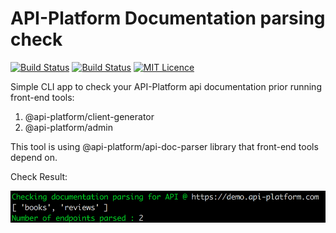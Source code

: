 # API-Platform Documentation parsing check

[![Build Status](https://travis-ci.org/mysiar/api-platform-doc-parsing-check.svg?branch=master)](https://travis-ci.org/mysiar/api-platform-doc-parsing-check)
[![Build Status](https://travis-ci.org/api-platform/api-platform-doc-parsing-check.svg?branch=master)](https://travis-ci.org/api-platform/api-platform-doc-parsing-check)
[![MIT Licence](https://badges.frapsoft.com/os/mit/mit.svg?v=103)](https://opensource.org/licenses/mit-license.php)


Simple CLI app to check your API-Platform api documentation prior running front-end tools:
1. @api-platform/client-generator
2. @api-platform/admin

This tool is using @api-platform/api-doc-parser library that front-end tools depend on.

Check Result:

![paraing](screen.png)
